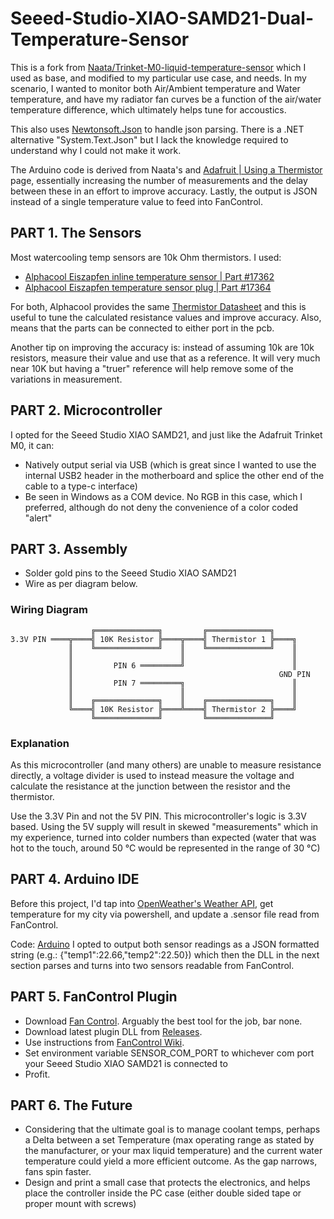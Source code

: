 # Seeed-Studio-XIAO-SAMD21-Dual-Temperature-Sensor
This is a fork from [Naata/Trinket-M0-liquid-temperature-sensor](https://github.com/Naata/Trinket-M0-liquid-temperature-sensor/tree/main) which I used as base, and modified to my particular use case, and needs. 
In my scenario, I wanted to monitor both Air/Ambient temperature and Water temperature, and have my radiator fan curves be a function of the air/water temperature difference, which ultimately helps tune for accoustics. 

This also uses [Newtonsoft.Json](https://www.newtonsoft.com/json) to handle json parsing. There is a .NET alternative "System.Text.Json" but I lack the knowledge required to understand why I could not make it work. 

The Arduino code is derived from Naata's and [Adafruit | Using a Thermistor](https://learn.adafruit.com/thermistor/using-a-thermistor) page, essentially increasing the number of measurements and the delay between these in an effort to improve accuracy. Lastly, the output is JSON instead of a single temperature value to feed into FanControl.

## PART 1. The Sensors

Most watercooling temp sensors are 10k Ohm thermistors. I used:
- [Alphacool Eiszapfen inline temperature sensor | Part #17362](https://shop.alphacool.com/en/shop/controllers-and-sensors/temperature-sensor/17362-alphacool-eiszapfen-temperature-sensor-g1/4-ig/ig-with-ag-adapter-chrome)
- [Alphacool Eiszapfen temperature sensor plug | Part #17364](https://shop.alphacool.com/en/shop/controllers-and-sensors/temperature-sensor/17364-alphacool-eiszapfen-temperature-sensor-plug-g1/4-chrome)

For both, Alphacool provides the same [Thermistor Datasheet](https://www.alphacool.com/download/kOhm_Sensor_Table_Alphacool.pdf) and this is useful to tune the calculated resistance values and improve accuracy. Also, means that the parts can be connected to either port in the pcb.

Another tip on improving the accuracy is: instead of assuming 10k are 10k resistors, measure their value and use that as a reference. It will very much near 10K but having a "truer" reference will help remove some of the variations in measurement. 

## PART 2. Microcontroller

I opted for the Seeed Studio XIAO SAMD21, and just like the Adafruit Trinket M0, it can:
- Natively output serial via USB (which is great since I wanted to use the internal USB2 header in the motherboard and splice the other end of the cable to a type-c interface)
- Be seen in Windows as a COM device. No RGB in this case, which I preferred, although do not deny the convenience of a color coded "alert"

## PART 3. Assembly
- Solder gold pins to the Seeed Studio XIAO SAMD21
- Wire as per diagram below. 


### Wiring Diagram

                      ╔══════════════╗         ╔══════════════╗
    3.3V PIN ════╦════╣ 10K Resistor ╠════╦════╣ Thermistor 1 ╠════╗
                 ║    ╚══════════════╝    ║    ╚══════════════╝    ║
                 ║                        ║                        ║
                 ║         PIN 6 ═════════╝                        ║
                 ║                                              GND PIN
                 ║         PIN 7 ═════════╗                        ║
                 ║                        ║                        ║
                 ║    ╔══════════════╗    ║    ╔══════════════╗    ║
                 ╚════╣ 10K Resistor ╠════╩════╣ Thermistor 2 ╠════╝
                      ╚══════════════╝         ╚══════════════╝

### Explanation
As this microcontroller (and many others) are unable to measure resistance directly, a voltage divider is used to instead measure the voltage and calculate the resistance at the junction between the resistor and the thermistor.

Use the 3.3V Pin and not the 5V PIN. This microcontroller's logic is 3.3V based. Using the 5V supply will result in skewed "measurements" which in my experience, turned into colder numbers than expected (water that was hot to the touch, around 50 °C would be represented in the range of 30 °C) 

## PART 4. Arduino IDE

Before this project, I'd tap into [OpenWeather's Weather API](https://openweathermap.org/api), get temperature for my city via powershell, and update a .sensor file read from FanControl. 

Code: [Arduino](https://github.com/gmoorec/XIAO-M0-Dual-Temperature-Sensor/blob/main/src/xiao_samd21_temp_sensor.ino)
I opted to output both sensor readings as a JSON formatted string (e.g.: {"temp1":22.66,"temp2":22.50}) which then the DLL in the next section parses and turns into two sensors readable from FanControl.

## PART 5. FanControl Plugin
-  Download [Fan Control](https://github.com/Rem0o/FanControl.Releases). Arguably the best tool for the job, bar none.
-  Download latest plugin DLL from [Releases](https://github.com/gmoorec/XIAO-M0-Dual-Temperature-Sensor/releases/).
-  Use instructions from [FanControl Wiki](https://github.com/Rem0o/FanControl.Releases/wiki/Plugins#requirements).
-  Set environment variable SENSOR_COM_PORT to whichever com port your Seeed Studio XIAO SAMD21 is connected to
-  Profit. 

## PART 6. The Future

- Considering that the ultimate goal is to manage coolant temps, perhaps a Delta between a set Temperature (max operating range as stated by the manufacturer, or your max liquid temperature) and the current water temperature could yield a more efficient outcome. As the gap narrows, fans spin faster. 
- Design and print a small case that protects the electronics, and helps place the controller inside the PC case (either double sided tape or proper mount with screws)
